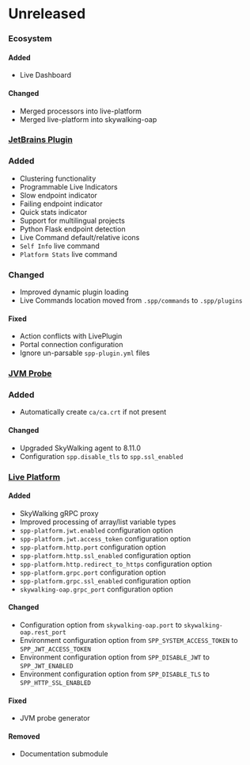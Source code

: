 # Unreleased

### Ecosystem

#### Added
- Live Dashboard

#### Changed
- Merged processors into live-platform
- Merged live-platform into skywalking-oap

### [JetBrains Plugin](https://github.com/sourceplusplus/interface-jetbrains)

### Added
- Clustering functionality
- Programmable Live Indicators
- Slow endpoint indicator
- Failing endpoint indicator
- Quick stats indicator
- Support for multilingual projects
- Python Flask endpoint detection
- Live Command default/relative icons
- `Self Info` live command
- `Platform Stats` live command

### Changed
- Improved dynamic plugin loading
- Live Commands location moved from `.spp/commands` to `.spp/plugins`

#### Fixed
- Action conflicts with LivePlugin
- Portal connection configuration
- Ignore un-parsable `spp-plugin.yml` files

### [JVM Probe](https://github.com/sourceplusplus/probe-jvm)

### Added
- Automatically create `ca/ca.crt` if not present

#### Changed
- Upgraded SkyWalking agent to 8.11.0
- Configuration `spp.disable_tls` to `spp.ssl_enabled`

### [Live Platform](https://github.com/sourceplusplus/live-platform)

#### Added
- SkyWalking gRPC proxy
- Improved processing of array/list variable types
- `spp-platform.jwt.enabled` configuration option
- `spp-platform.jwt.access_token` configuration option
- `spp-platform.http.port` configuration option
- `spp-platform.http.ssl_enabled` configuration option
- `spp-platform.http.redirect_to_https` configuration option
- `spp-platform.grpc.port` configuration option
- `spp-platform.grpc.ssl_enabled` configuration option
- `skywalking-oap.grpc_port` configuration option

#### Changed
- Configuration option from `skywalking-oap.port` to `skywalking-oap.rest_port`
- Environment configuration option from `SPP_SYSTEM_ACCESS_TOKEN` to `SPP_JWT_ACCESS_TOKEN`
- Environment configuration option from `SPP_DISABLE_JWT` to `SPP_JWT_ENABLED`
- Environment configuration option from `SPP_DISABLE_TLS` to `SPP_HTTP_SSL_ENABLED`

#### Fixed
- JVM probe generator

#### Removed
- Documentation submodule
